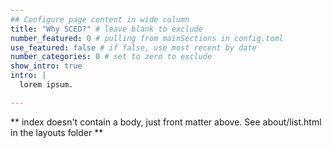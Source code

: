 ```yaml
---
## Configure page content in wide column
title: "Why SCED?" # leave blank to exclude
number_featured: 0 # pulling from mainSections in config.toml
use_featured: false # if false, use most recent by date
number_categories: 0 # set to zero to exclude
show_intro: true
intro: |
  lorem ipsum.

---
```


** index doesn't contain a body, just front matter above.
See about/list.html in the layouts folder **

